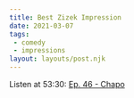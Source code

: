 ```yaml
---
title: Best Zizek Impression
date: 2021-03-07
tags:
 - comedy
 - impressions
layout: layouts/post.njk
---
```


Listen at 53:30: [Ep. 46 - Chapo](https://soundcloud.com/chapo-trap-house/episode-46-no-cucks-in-a-foxhole-feat-jadomian-10416#t=53:29)

